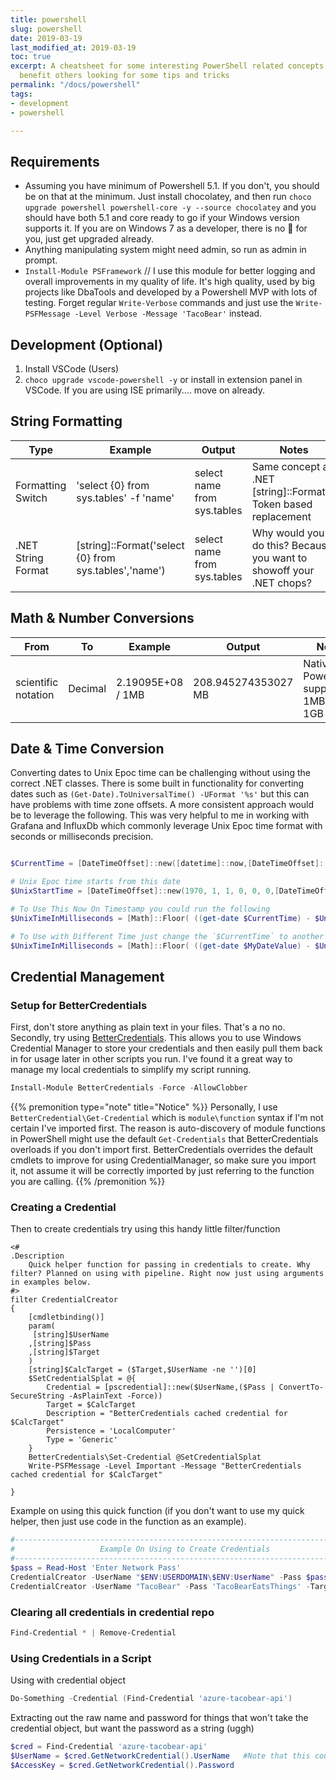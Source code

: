 ```yaml
---
title: powershell
slug: powershell
date: 2019-03-19
last_modified_at: 2019-03-19
toc: true
excerpt: A cheatsheet for some interesting PowerShell related concepts that might
  benefit others looking for some tips and tricks
permalink: "/docs/powershell"
tags:
- development
- powershell

---
```

## Requirements
- Assuming you have minimum of Powershell 5.1. If you don't, you should be on that at the minimum. Just install chocolatey, and then run `choco upgrade powershell powershell-core -y --source chocolatey` and you should have both 5.1 and core ready to go if your Windows version supports it. If you are on Windows 7 as a developer, there is no :taco: for you, just get upgraded already.
- Anything manipulating system might need admin, so run as admin in prompt.
- `Install-Module PSFramework` // I use this module for better logging and overall improvements in my quality of life. It's high quality, used by big projects like DbaTools and developed by a Powershell MVP with lots of testing. Forget regular `Write-Verbose` commands and just use the `Write-PSFMessage -Level Verbose -Message 'TacoBear'` instead.

## Development (Optional)

1. Install VSCode (Users)
2. `choco upgrade vscode-powershell -y` or install in extension panel in VSCode. If you are using ISE primarily.... move on already.


## String Formatting

| Type | Example | Output | Notes |
| --- | --- | --- | --- |
| Formatting Switch | 'select {0} from sys.tables' -f 'name' | select name from sys.tables | Same concept as .NET \[string\]::Format(). Token based replacement |
| .NET String Format | \[string\]::Format('select {0} from sys.tables','name') | select name from sys.tables | Why would you do this? Because you want to showoff your .NET chops? |

## Math & Number Conversions

| From | To | Example | Output | Notes |
| --- | --- | --- | --- | --- |
| scientific notation | Decimal | 2.19095E+08 / 1MB | 208.945274353027 MB | Native PowerShell, supports 1MB, 1KB, 1GB |

## Date & Time Conversion

Converting dates to Unix Epoc time can be challenging without using the correct .NET classes. There is some built in functionality for converting dates such as `(Get-Date).ToUniversalTime() -UFormat '%s'` but this can have problems with time zone offsets. A more consistent approach would be to leverage the following. This was very helpful to me in working with Grafana and InfluxDb which commonly leverage Unix Epoc time format with seconds or milliseconds precision.

```powershell

$CurrentTime = [DateTimeOffset]::new([datetime]::now,[DateTimeOffset]::Now.Offset);

# Unix Epoc time starts from this date
$UnixStartTime = [DateTimeOffset]::new(1970, 1, 1, 0, 0, 0,[DateTimeOffset]::Now.Offset);

# To Use This Now On Timestamp you could run the following
$UnixTimeInMilliseconds = [Math]::Floor( ((get-date $CurrentTime) - $UnixStartTime).TotalMilliseconds)

# To Use with Different Time just change the `$CurrentTime` to another value like so
$UnixTimeInMilliseconds = [Math]::Floor( ((get-date $MyDateValue) - $UnixStartTime).TotalMilliseconds)
```

## Credential Management

### Setup for BetterCredentials

First, don't store anything as plain text in your files. That's a no no.
Secondly, try using [BetterCredentials](https://github.com/Jaykul/BetterCredentials "BetterCredentials Github Repo"). This allows you to use Windows Credential Manager to store your credentials and then easily pull them back in for usage later in other scripts you run. I've found it a great way to manage my local credentials to simplify my script running. 

```powershell
Install-Module BetterCredentials -Force -AllowClobber
```

{{% premonition type="note" title="Notice" %}}
Personally, I use `BetterCredential\Get-Credential` which is `module\function` syntax if I'm not certain I've imported first. The reason is auto-discovery of module functions in PowerShell might use the default `Get-Credentials` that BetterCredentials overloads if you don't import first. BetterCredentials overrides the default cmdlets to improve for using CredentialManager, so make sure you import it, not assume it will be correctly imported by just referring to the function you are calling.
{{% /premonition %}}

### Creating a Credential 
Then to create credentials try using this handy little filter/function

```
<#
.Description 
	Quick helper function for passing in credentials to create. Why filter? Planned on using with pipeline. Right now just using arguments in examples below.
#>
filter CredentialCreator
{
    [cmdletbinding()]
    param(
     [string]$UserName
    ,[string]$Pass
    ,[string]$Target
    )
    [string]$CalcTarget = ($Target,$UserName -ne '')[0]
    $SetCredentialSplat = @{
        Credential = [pscredential]::new($UserName,($Pass | ConvertTo-SecureString -AsPlainText -Force))
        Target = $CalcTarget
        Description = "BetterCredentials cached credential for $CalcTarget"
        Persistence = 'LocalComputer'
        Type = 'Generic'
    }
    BetterCredentials\Set-Credential @SetCredentialSplat
    Write-PSFMessage -Level Important -Message "BetterCredentials cached credential for $CalcTarget"

}
```

Example on using this quick function (if you don't want to use my quick helper, then just use code in the function as an example). 

```powershell 
#----------------------------------------------------------------------------# 
#                   Example On Using to Create Credentials                   # 
#----------------------------------------------------------------------------# 
$pass = Read-Host 'Enter Network Pass'
CredentialCreator -UserName "$ENV:USERDOMAIN\$ENV:UserName" -Pass $pass -Target "$ENV:USERDOMAIN\$ENV:UserName"
CredentialCreator -UserName "TacoBear" -Pass 'TacoBearEatsThings' -Target "azure-tacobear-api"
```
 
### Clearing all credentials in credential repo
```powershell
Find-Credential * | Remove-Credential
```

### Using Credentials in a Script

Using with credential object
```powershell
Do-Something -Credential (Find-Credential 'azure-tacobear-api')
```

Extracting out the raw name and password for things that won't take the credential object, but want the password as a string (uggh)

```powershell
$cred = Find-Credential 'azure-tacobear-api'
$UserName = $cred.GetNetworkCredential().UserName   #Note that this could be an access key if you wanted.
$AccessKey = $cred.GetNetworkCredential().Password
```